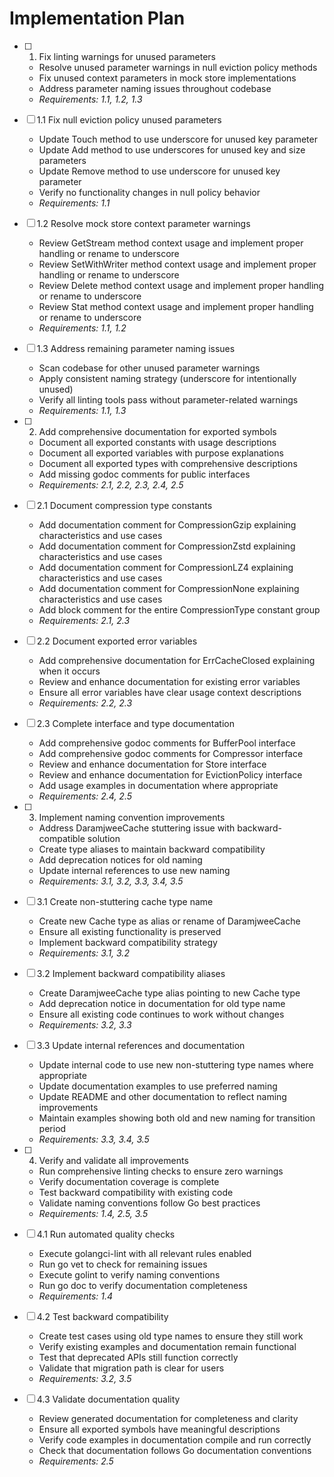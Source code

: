 # Implementation Plan

- [ ] 1. Fix linting warnings for unused parameters
  - Resolve unused parameter warnings in null eviction policy methods
  - Fix unused context parameters in mock store implementations
  - Address parameter naming issues throughout codebase
  - _Requirements: 1.1, 1.2, 1.3_

- [ ] 1.1 Fix null eviction policy unused parameters
  - Update Touch method to use underscore for unused key parameter
  - Update Add method to use underscores for unused key and size parameters
  - Update Remove method to use underscore for unused key parameter
  - Verify no functionality changes in null policy behavior
  - _Requirements: 1.1_

- [ ] 1.2 Resolve mock store context parameter warnings
  - Review GetStream method context usage and implement proper handling or rename to underscore
  - Review SetWithWriter method context usage and implement proper handling or rename to underscore
  - Review Delete method context usage and implement proper handling or rename to underscore
  - Review Stat method context usage and implement proper handling or rename to underscore
  - _Requirements: 1.1, 1.2_

- [ ] 1.3 Address remaining parameter naming issues
  - Scan codebase for other unused parameter warnings
  - Apply consistent naming strategy (underscore for intentionally unused)
  - Verify all linting tools pass without parameter-related warnings
  - _Requirements: 1.1, 1.3_

- [ ] 2. Add comprehensive documentation for exported symbols
  - Document all exported constants with usage descriptions
  - Document all exported variables with purpose explanations
  - Document all exported types with comprehensive descriptions
  - Add missing godoc comments for public interfaces
  - _Requirements: 2.1, 2.2, 2.3, 2.4, 2.5_

- [ ] 2.1 Document compression type constants
  - Add documentation comment for CompressionGzip explaining characteristics and use cases
  - Add documentation comment for CompressionZstd explaining characteristics and use cases
  - Add documentation comment for CompressionLZ4 explaining characteristics and use cases
  - Add documentation comment for CompressionNone explaining characteristics and use cases
  - Add block comment for the entire CompressionType constant group
  - _Requirements: 2.1, 2.3_

- [ ] 2.2 Document exported error variables
  - Add comprehensive documentation for ErrCacheClosed explaining when it occurs
  - Review and enhance documentation for existing error variables
  - Ensure all error variables have clear usage context descriptions
  - _Requirements: 2.2, 2.3_

- [ ] 2.3 Complete interface and type documentation
  - Add comprehensive godoc comments for BufferPool interface
  - Add comprehensive godoc comments for Compressor interface
  - Review and enhance documentation for Store interface
  - Review and enhance documentation for EvictionPolicy interface
  - Add usage examples in documentation where appropriate
  - _Requirements: 2.4, 2.5_

- [ ] 3. Implement naming convention improvements
  - Address DaramjweeCache stuttering issue with backward-compatible solution
  - Create type aliases to maintain backward compatibility
  - Add deprecation notices for old naming
  - Update internal references to use new naming
  - _Requirements: 3.1, 3.2, 3.3, 3.4, 3.5_

- [ ] 3.1 Create non-stuttering cache type name
  - Create new Cache type as alias or rename of DaramjweeCache
  - Ensure all existing functionality is preserved
  - Implement backward compatibility strategy
  - _Requirements: 3.1, 3.2_

- [ ] 3.2 Implement backward compatibility aliases
  - Create DaramjweeCache type alias pointing to new Cache type
  - Add deprecation notice in documentation for old type name
  - Ensure all existing code continues to work without changes
  - _Requirements: 3.2, 3.3_

- [ ] 3.3 Update internal references and documentation
  - Update internal code to use new non-stuttering type names where appropriate
  - Update documentation examples to use preferred naming
  - Update README and other documentation to reflect naming improvements
  - Maintain examples showing both old and new naming for transition period
  - _Requirements: 3.3, 3.4, 3.5_

- [ ] 4. Verify and validate all improvements
  - Run comprehensive linting checks to ensure zero warnings
  - Verify documentation coverage is complete
  - Test backward compatibility with existing code
  - Validate naming conventions follow Go best practices
  - _Requirements: 1.4, 2.5, 3.5_

- [ ] 4.1 Run automated quality checks
  - Execute golangci-lint with all relevant rules enabled
  - Run go vet to check for remaining issues
  - Execute golint to verify naming conventions
  - Run go doc to verify documentation completeness
  - _Requirements: 1.4_

- [ ] 4.2 Test backward compatibility
  - Create test cases using old type names to ensure they still work
  - Verify existing examples and documentation remain functional
  - Test that deprecated APIs still function correctly
  - Validate that migration path is clear for users
  - _Requirements: 3.2, 3.5_

- [ ] 4.3 Validate documentation quality
  - Review generated documentation for completeness and clarity
  - Ensure all exported symbols have meaningful descriptions
  - Verify code examples in documentation compile and run correctly
  - Check that documentation follows Go documentation conventions
  - _Requirements: 2.5_